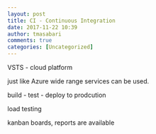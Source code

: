 ```yaml
---
layout: post
title: CI - Continuous Integration
date: 2017-11-22 10:39
author: tmasabari
comments: true
categories: [Uncategorized]
---
```

VSTS - cloud platform

just like Azure wide range services can be used.

build - test - deploy to prodcution

load testing

kanban boards, reports are available

&nbsp;

&nbsp;
